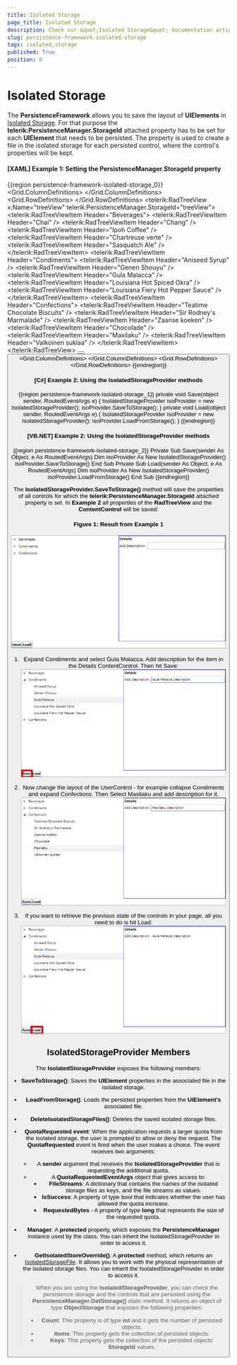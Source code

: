 ```yaml
---
title: Isolated Storage
page_title: Isolated Storage
description: Check our &quot;Isolated Storage&quot; documentation article for the RadPersistenceFramework {{ site.framework_name }} control.
slug: persistence-framework-isolated-storage
tags: isolated,storage
published: True
position: 0
---
```


# Isolated Storage

The __PersistenceFramework__ allows you to save the layout of __UIElements__ in [Isolated Storage](https://docs.microsoft.com/en-us/dotnet/standard/io/isolated-storage). For that purpose the __telerik:PersistenceManager.StorageId__ attached property has to be set for each __UIElement__ that needs to be persisted. The property is used to create a file in the isolated storage for each persisted control, where the control's properties will be kept.

#### __[XAML] Example 1: Setting the PersistenceManager.StorageId property__
{{region persistence-framework-isolated-storage_0}}
	<Grid x:Name="LayoutRoot" Background="White">
	    <Grid.ColumnDefinitions>
	        <ColumnDefinition Width="*" />
	        <ColumnDefinition Width="*" />
	    </Grid.ColumnDefinitions>
	    <Grid.RowDefinitions>
	        <RowDefinition Height="*" />
	        <RowDefinition Height="Auto" />
	    </Grid.RowDefinitions>
	    <telerik:RadTreeView x:Name="treeView" telerik:PersistenceManager.StorageId="treeView">
	        <telerik:RadTreeViewItem Header="Beverages">
	            <telerik:RadTreeViewItem Header="Chai" />
	            <telerik:RadTreeViewItem Header="Chang" />
	            <telerik:RadTreeViewItem Header="Ipoh Coffee" />
	            <telerik:RadTreeViewItem Header="Chartreuse verte" />
	            <telerik:RadTreeViewItem Header="Sasquatch Ale" />
	        </telerik:RadTreeViewItem>
	        <telerik:RadTreeViewItem Header="Condiments">
	            <telerik:RadTreeViewItem Header="Aniseed Syrup" />
	            <telerik:RadTreeViewItem Header="Genen Shouyu" />
	            <telerik:RadTreeViewItem Header="Gula Malacca" />
	            <telerik:RadTreeViewItem Header="Louisiana Hot Spiced Okra" />
	            <telerik:RadTreeViewItem Header="Louisiana Fiery Hot Pepper Sauce" />
	        </telerik:RadTreeViewItem>
	        <telerik:RadTreeViewItem Header="Confections">
	            <telerik:RadTreeViewItem Header="Teatime Chocolate Biscuits" />
	            <telerik:RadTreeViewItem Header="Sir Rodney's Marmalade" />
	            <telerik:RadTreeViewItem Header="Zaanse koeken" />
	            <telerik:RadTreeViewItem Header="Chocolade" />
	            <telerik:RadTreeViewItem Header="Maxilaku" />
	            <telerik:RadTreeViewItem Header="Valkoinen suklaa" />
	        </telerik:RadTreeViewItem>
	    </telerik:RadTreeView>
	    <StackPanel Orientation="Horizontal" Grid.Row="1">
	        <Button Content="Save" Click="Save" VerticalAlignment="Bottom" FontWeight="Bold" />
	        <Button Content="Load" Click="Load" VerticalAlignment="Bottom" FontWeight="Bold" />
	    </StackPanel>
	    <Border Grid.Column="1" BorderBrush="Blue" BorderThickness="1">
	        <ContentControl HorizontalContentAlignment="Stretch" telerik:PersistenceManager.StorageId="detailsControl">
	            <Grid>
	                <Grid.ColumnDefinitions>
	                    <ColumnDefinition Width="Auto" />
	                    <ColumnDefinition Width="*" />
	                </Grid.ColumnDefinitions>
	                <Grid.RowDefinitions>
	                    <RowDefinition Height="Auto" />
	                    <RowDefinition Height="Auto" />
	                </Grid.RowDefinitions>
	                <TextBlock Text="Details" Margin="2" VerticalAlignment="Center" FontWeight="Bold"
	                        Grid.ColumnSpan="2" />
	                <TextBlock Text="Add Description:" Grid.Row="1" Margin="2" VerticalAlignment="Center" />
	                <TextBox Margin="2" Grid.Row="1" Grid.Column="1" VerticalAlignment="Center"
	                        HorizontalAlignment="Stretch" />
	            </Grid>
	        </ContentControl>
	    </Border>
	</Grid>
{{endregion}}

#### __[C#] Example 2: Using the IsolatedStorageProvider methods__
{{region persistence-framework-isolated-storage_1}}
	private void Save(object sender, RoutedEventArgs e)
	{
		IsolatedStorageProvider isoProvider = new IsolatedStorageProvider();
		isoProvider.SaveToStorage();
	}
	private void Load(object sender, RoutedEventArgs e)
	{
		IsolatedStorageProvider isoProvider = new IsolatedStorageProvider();
		isoProvider.LoadFromStorage();
	}
{{endregion}}

#### __[VB.NET] Example 2: Using the IsolatedStorageProvider methods__
{{region persistence-framework-isolated-storage_2}}
	Private Sub Save(sender As Object, e As RoutedEventArgs)
		Dim isoProvider As New IsolatedStorageProvider()
		isoProvider.SaveToStorage()
	End Sub
	Private Sub Load(sender As Object, e As RoutedEventArgs)
		Dim isoProvider As New IsolatedStorageProvider()
		isoProvider.LoadFromStorage()
	End Sub
{{endregion}}

The __IsolatedStorageProvider.SaveToStorage()__ method will save the properties of all controls for which the __telerik:PersistenceManager.StorageId__ attached property is set. In __Example 2__ all properties of the __RadTreeView__ and the __ContentControl__ will be saved:

#### __Figure 1: Result from Example 1__
![Using the IsolatedStorageProvider](images/PersistenceFramework_IsolatedStorage_Initial.png)

1. Expand Condiments and select Gula Malacca. Add description for the item in the Details ContentControl. Then hit Save:
![Saving the layout with the IsolatedStorageProvider](images/PersistenceFramework_IsolatedStorage_Save.png)

2. Now change the layout of the UserControl - for example collapse Condiments and expand Confections. Then Select Maxilaku and add description for it. 
![Changing the layout](images/PersistenceFramework_IsolatedStorage_Change.png)

3. If you want to retrieve the previous state of the controls in your page, all you need to do is hit Load:
![Loading the layout with the IsolatedStorageProvider](images/PersistenceFramework_IsolatedStorage_Load.png)

## IsolatedStorageProvider Members

The __IsolatedStorageProvider__ exposes the following members:		

* __SaveToStorage()__: Saves the __UIElement__ properties in the associated file in the isolated storage.			

* __LoadFromStorage()__: Loads the persisted properties from the __UIElement's__ associated file.

* __DeleteIsolatedStorageFiles()__: Deletes the saved isolated storage files.

* __QuotaRequested event__: When the application requests a larger quota from the isolated storage, the user is prompted to allow or deny the request. The __QuotaRequested__ event is fired when the user makes a choice. The event receives two arguments:			
	* A __sender__ argument that receives the __IsolatedStorageProvider__ that is requesting the additional quota.
	* A __QuotaRequestedEventArgs__ object that gives access to:
        * __FileStreams__: A dictionary that contains the names of the isolated storage files as keys, and the file streams as values.
        * __IsSuccess__: A property of type bool that indicates whether the user has allowed the quota increase.
        * __RequestedBytes__ - A property of type __long__ that represents the size of the requested quota.

* __Manager__: A __protected__ property, which exposes the __PersistenceManager__ instance used by the class. You can inherit the IsolatedStorageProvider in order to access it. 

* __GetIsolatedStoreOverride()__: A __protected__ method, which returns an [IsolatedStorageFile](https://docs.microsoft.com/en-us/dotnet/api/system.io.isolatedstorage.isolatedstoragefile?view=netframework-4.8). It allows you to work with the physical representation of the isolated storage files. You can inherit the IsolatedStorageProvider in order to access it. 

>When you are using the __IsolatedStorageProvider__, you can check the persistence storage and the controls that are persisted using the __PersistenceManager.GetStorage()__ static method. It returns an object of type __ObjectStorage__ that exposes the following properties:	  
>   - __Count__: This property is of type __int__ and it gets the number of persisted objects.  
>   - __Items__: This property gets the collection of persisted objects.  
>   - __Keys__: This property gets the collection of the persisted objects' __StorageId__ values.			  
